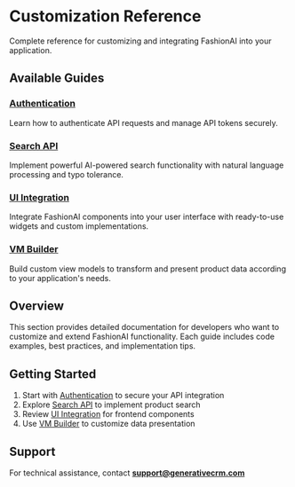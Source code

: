 # Customization Reference

Complete reference for customizing and integrating FashionAI into your application.

## Available Guides

### [Authentication](./authentication)
Learn how to authenticate API requests and manage API tokens securely.

### [Search API](./search)
Implement powerful AI-powered search functionality with natural language processing and typo tolerance.

### [UI Integration](./ui-integration)
Integrate FashionAI components into your user interface with ready-to-use widgets and custom implementations.

### [VM Builder](./vm-builder)
Build custom view models to transform and present product data according to your application's needs.

## Overview

This section provides detailed documentation for developers who want to customize and extend FashionAI functionality. Each guide includes code examples, best practices, and implementation tips.

## Getting Started

1. Start with [Authentication](./authentication) to secure your API integration
2. Explore [Search API](./search) to implement product search
3. Review [UI Integration](./ui-integration) for frontend components
4. Use [VM Builder](./vm-builder) to customize data presentation

## Support

For technical assistance, contact **support@generativecrm.com**
